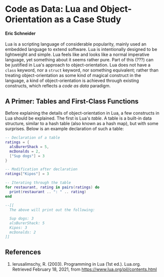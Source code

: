 # Code as Data: Lua and Object-Orientation as a Case Study
#### Eric Schneider
Lua is a scripting language of considerable popularity, mainly used an embedded language to extend software. Lua is intentionally designed to be lightweight and simple. Lua feels like and looks like a normal imperative language, yet something about it seems rather pure. Part of this (???) can be justified in Lua's approach to object-orientation. Lua does not have a `class` keyword, nor a `struct` keyword, nor something equivalent; rather than treating object-orientation as some kind of magical construct in the language, a kind of object-orientation is achieved through existing constructs, which reflects a _code as data_ paradigm.

## A Primer: Tables and First-Class Functions
Before explaining the details of object-orientation in Lua, a few constructs in Lua should be explained. The first is Lua's _table_. A table is a built-in data structure, similar to a hash table (also known as a hash map), but with some surprises. Below is an example declaration of such a table:

```lua
-- Declaration of a table
ratings = {
  alsBurerShack = 5,
  mcDonalds = 2,
  ["Sup dogs"] = 3
}

-- Modification after declaration
ratings["Kipos"] = 3

-- Iterating through the table
for restaurant, rating in pairs(ratings) do
  print(restaurant .. ": " .. rating)
end

--[[
  The above will print out the following:

  Sup dogs: 3
  alsBurerShack: 5
  Kipos: 3
  mcDonalds: 2
]]
```

## References
1. Ierusalimschy, R. (2003). Programming in Lua (1st ed.). Lua.org. Retrieved February 18, 2021, from https://www.lua.org/pil/contents.html

